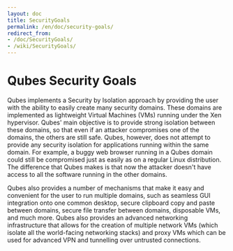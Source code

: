```yaml
---
layout: doc
title: SecurityGoals
permalink: /en/doc/security-goals/
redirect_from:
- /doc/SecurityGoals/
- /wiki/SecurityGoals/
---
```


Qubes Security Goals
====================

Qubes implements a Security by Isolation approach by providing the user with the ability to easily create many security domains. These domains are implemented as lightweight Virtual Machines (VMs) running under the Xen hypervisor. Qubes' main objective is to provide strong isolation between these domains, so that even if an attacker compromises one of the domains, the others are still safe. Qubes, however, does not attempt to provide any security isolation for applications running within the same domain. For example, a buggy web browser running in a Qubes domain could still be compromised just as easily as on a regular Linux distribution. The difference that Qubes makes is that now the attacker doesn't have access to all the software running in the other domains.

Qubes also provides a number of mechanisms that make it easy and convenient for the user to run multiple domains, such as seamless GUI integration onto one common desktop, secure clipboard copy and paste between domains, secure file transfer between domains, disposable VMs, and much more. Qubes also provides an advanced networking infrastructure that allows for the creation of multiple network VMs (which isolate all the world-facing networking stacks) and proxy VMs which can be used for advanced VPN and tunnelling over untrusted connections.
